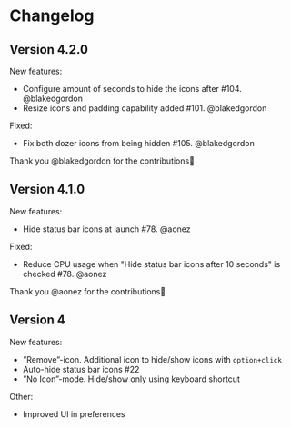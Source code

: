 # Changelog

## Version 4.2.0
New features:
* Configure amount of seconds to hide the icons after #104. @blakedgordon
* Resize icons and padding capability added #101. @blakedgordon

Fixed:
* Fix both dozer icons from being hidden #105. @blakedgordon

Thank you @blakedgordon for the contributions🙌

## Version 4.1.0
New features:
* Hide status bar icons at launch #78. @aonez

Fixed:
* Reduce CPU usage when "Hide status bar icons after 10 seconds" is checked #78. @aonez

Thank you @aonez for the contributions🙌

## Version 4
New features:
* ”Remove”-icon. Additional icon to hide/show icons with `option+click`
* Auto-hide status bar icons #22
* ”No Icon”-mode. Hide/show only using keyboard shortcut

Other:
* Improved UI in preferences

